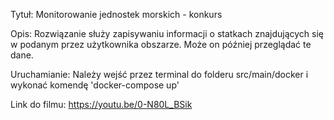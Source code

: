 Tytuł: Monitorowanie jednostek morskich - konkurs

Opis: Rozwiązanie służy zapisywaniu informacji o statkach znajdujących się w podanym przez użytkownika obszarze.
Może on później przeglądać te dane.

Uruchamianie:
Należy wejść przez terminal do folderu src/main/docker i wykonać komendę 'docker-compose up'

Link do filmu: https://youtu.be/0-N80L_BSik